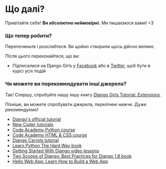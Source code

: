 # Що далі?

Привітайте себе! __Ви абсолютно неймовірні.__ Ми пишаємося вами! <3

### Що тепер робити?

Перепочиньте і розслабтеся. Ви щойно створили щось дійсно велике.

Після цього переконайтеся, що ви:

- Підписалися на Django Girls у [Facebook](http://facebook.com/djangogirls) або в [Twitter](https://twitter.com/djangogirls), щоб бути в курсі усіх подій

### Чи можете ви порекомендувати інші джерела?

Так! Спершу, спробуйте нашу іншу книгу [Django Girls Tutorial: Extensions](http://djangogirls.gitbooks.io/django-girls-tutorial-extensions/).

Пізніше, ви можете спробувати джерела, перелічені нижче. Дуже рекомендуємо!
- [Django's official tutorial](https://docs.djangoproject.com/en/1.11/intro/tutorial01/)
- [New Coder tutorials](http://newcoder.io/tutorials/)
- [Code Academy Python course](https://www.codecademy.com/en/tracks/python)
- [Code Academy HTML & CSS course](https://www.codecademy.com/tracks/web)
- [Django Carrots tutorial](https://github.com/ggcarrots/django-carrots)
- [Learn Python The Hard Way book](http://learnpythonthehardway.org/book/)
- [Getting Started With Django video lessons](http://gettingstartedwithdjango.com/)
- [Two Scoops of Django: Best Practices for Django 1.8 book](https://twoscoopspress.com/products/two-scoops-of-django-1-8)
- [Hello Web App: Learn How to Build a Web App](https://hellowebapp.com/)
